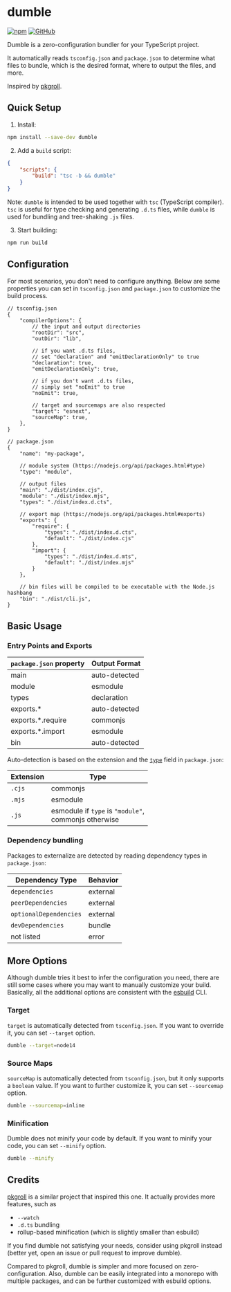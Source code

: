 # dumble

[![npm](https://img.shields.io/npm/v/dumble?style=flat-square)](https://www.npmjs.com/package/dumble)
[![GitHub](https://img.shields.io/github/license/cordiverse/dumble?style=flat-square)](https://github.com/cordiverse/dumble/blob/master/LICENSE)

Dumble is a zero-configuration bundler for your TypeScript project.

It automatically reads `tsconfig.json` and `package.json` to determine what files to bundle, which is the desired format, where to output the files, and more.

Inspired by [pkgroll](https://github.com/privatenumber/pkgroll).

## Quick Setup

1. Install:

```sh
npm install --save-dev dumble
```

2. Add a `build` script:

```json
{
    "scripts": {
        "build": "tsc -b && dumble"
    }
}
```

Note: `dumble` is intended to be used together with `tsc` (TypeScript compiler). `tsc` is useful for type checking and generating `.d.ts` files, while `dumble` is used for bundling and tree-shaking `.js` files.

3. Start building:

```sh
npm run build
```

## Configuration

For most scenarios, you don't need to configure anything. Below are some properties you can set in `tsconfig.json` and `package.json` to customize the build process.

```json5
// tsconfig.json
{
    "compilerOptions": {
        // the input and output directories
        "rootDir": "src",
        "outDir": "lib",

        // if you want .d.ts files,
        // set "declaration" and "emitDeclarationOnly" to true
        "declaration": true,
        "emitDeclarationOnly": true,

        // if you don't want .d.ts files,
        // simply set "noEmit" to true
        "noEmit": true,

        // target and sourcemaps are also respected
        "target": "esnext",
        "sourceMap": true,
    },
}
```

```json5
// package.json
{
    "name": "my-package",

    // module system (https://nodejs.org/api/packages.html#type)
    "type": "module",

    // output files
    "main": "./dist/index.cjs",
    "module": "./dist/index.mjs",
    "types": "./dist/index.d.cts",

    // export map (https://nodejs.org/api/packages.html#exports)
    "exports": {
        "require": {
            "types": "./dist/index.d.cts",
            "default": "./dist/index.cjs"
        },
        "import": {
            "types": "./dist/index.d.mts",
            "default": "./dist/index.mjs"
        }
    },

    // bin files will be compiled to be executable with the Node.js hashbang
    "bin": "./dist/cli.js",
}
```

## Basic Usage

### Entry Points and Exports

| `package.json` property | Output Format |
| --- | --- |
| main | auto-detected |
| module | esmodule |
| types | declaration |
| exports.* | auto-detected |
| exports.*.require | commonjs |
| exports.*.import | esmodule |
| bin | auto-detected |

Auto-detection is based on the extension and the [`type`](https://nodejs.org/api/packages.html#type) field in `package.json`:

| Extension | Type |
| --- | --- |
| `.cjs` | commonjs |
| `.mjs` | esmodule |
| `.js` | esmodule if `type` is `"module"`, <br>commonjs otherwise |

### Dependency bundling

Packages to externalize are detected by reading dependency types in `package.json`:

| Dependency Type | Behavior |
| --- | --- |
| `dependencies` | external |
| `peerDependencies` | external |
| `optionalDependencies` | external |
| `devDependencies` | bundle |
| not listed | error |

## More Options

Although dumble tries it best to infer the configuration you need, there are still some cases where you may want to manually customize your build. Basically, all the additional options are consistent with the [esbuild](https://esbuild.github.io) CLI.

### Target

`target` is automatically detected from `tsconfig.json`. If you want to override it, you can set `--target` option.

```sh
dumble --target=node14
```

### Source Maps

`sourceMap` is automatically detected from `tsconfig.json`, but it only supports a `boolean` value. If you want to further customize it, you can set `--sourcemap` option.

```sh
dumble --sourcemap=inline
```

### Minification

Dumble does not minify your code by default. If you want to minify your code, you can set `--minify` option.

```sh
dumble --minify
```

## Credits

[pkgroll](https://github.com/privatenumber/pkgroll) is a similar project that inspired this one. It actually provides more features, such as

- `--watch`
- `.d.ts` bundling
- rollup-based minification (which is slightly smaller than esbuild)

If you find dumble not satisfying your needs, consider using pkgroll instead (better yet, open an issue or pull request to improve dumble).

Compared to pkgroll, dumble is simpler and more focused on zero-configuration. Also, dumble can be easily integrated into a monorepo with multiple packages, and can be further customized with esbuild options.
